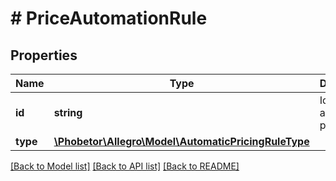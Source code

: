 # # PriceAutomationRule

## Properties

Name | Type | Description | Notes
------------ | ------------- | ------------- | -------------
**id** | **string** | Identifier of a automatic pricing rule. | [optional]
**type** | [**\Phobetor\Allegro\Model\AutomaticPricingRuleType**](AutomaticPricingRuleType.md) |  | [optional]

[[Back to Model list]](../../README.md#models) [[Back to API list]](../../README.md#endpoints) [[Back to README]](../../README.md)
